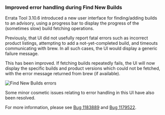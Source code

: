 ### Improved error handling during Find New Builds

Errata Tool 3.10.6 introduced a new user interface for finding/adding
builds to an advisory, using a progress bar to display the progress of
the (sometimes slow) build fetching operations.

Previously, that UI did not usefully report fatal errors such as
incorrect product listings, attempting to add a not-yet-completed
build, and timeouts communicating with brew.  In all such cases, the
UI would display a generic failure message.

This has been improved.  If fetching builds repeatedly fails, the UI
will now display the specific builds and product versions which could
not be fetched, with the error message returned from brew (if
available).

![Find New Builds errors](images/3.11.0/find_new_builds_errors.png)

Some minor cosmetic issues relating to error handling in this UI have
also been resolved.

For more information, please see
[Bug 1183889](https://bugzilla.redhat.com/show_bug.cgi?id=1183889) and
[Bug 1179522](https://bugzilla.redhat.com/show_bug.cgi?id=1179522).
